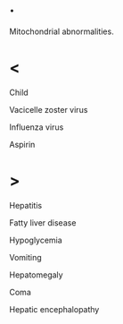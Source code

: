 # .

Mitochondrial abnormalities.

# <

Child

Vacicelle zoster virus

Influenza virus

Aspirin

# >

Hepatitis

Fatty liver disease

Hypoglycemia

Vomiting

Hepatomegaly

Coma

Hepatic encephalopathy
